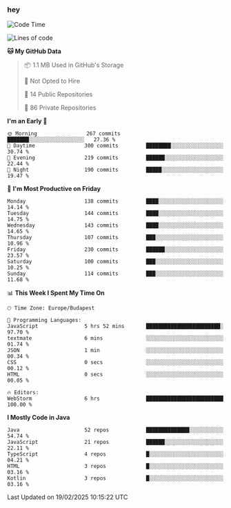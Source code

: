 ### hey

<!--START_SECTION:waka-->
![Code Time](http://img.shields.io/badge/Code%20Time-1%2C088%20hrs%2028%20mins-blue)

![Lines of code](https://img.shields.io/badge/From%20Hello%20World%20I%27ve%20Written-1.8%20million%20lines%20of%20code-blue)

**🐱 My GitHub Data** 

> 📦 1.1 MB Used in GitHub's Storage 
 > 
> 🚫 Not Opted to Hire
 > 
> 📜 14 Public Repositories 
 > 
> 🔑 86 Private Repositories 
 > 
**I'm an Early 🐤** 

```text
🌞 Morning                267 commits         ███████░░░░░░░░░░░░░░░░░░   27.36 % 
🌆 Daytime                300 commits         ████████░░░░░░░░░░░░░░░░░   30.74 % 
🌃 Evening                219 commits         ██████░░░░░░░░░░░░░░░░░░░   22.44 % 
🌙 Night                  190 commits         █████░░░░░░░░░░░░░░░░░░░░   19.47 % 
```
📅 **I'm Most Productive on Friday** 

```text
Monday                   138 commits         ████░░░░░░░░░░░░░░░░░░░░░   14.14 % 
Tuesday                  144 commits         ████░░░░░░░░░░░░░░░░░░░░░   14.75 % 
Wednesday                143 commits         ████░░░░░░░░░░░░░░░░░░░░░   14.65 % 
Thursday                 107 commits         ███░░░░░░░░░░░░░░░░░░░░░░   10.96 % 
Friday                   230 commits         ██████░░░░░░░░░░░░░░░░░░░   23.57 % 
Saturday                 100 commits         ███░░░░░░░░░░░░░░░░░░░░░░   10.25 % 
Sunday                   114 commits         ███░░░░░░░░░░░░░░░░░░░░░░   11.68 % 
```


📊 **This Week I Spent My Time On** 

```text
🕑︎ Time Zone: Europe/Budapest

💬 Programming Languages: 
JavaScript               5 hrs 52 mins       ████████████████████████░   97.70 % 
textmate                 6 mins              ░░░░░░░░░░░░░░░░░░░░░░░░░   01.74 % 
JSON                     1 min               ░░░░░░░░░░░░░░░░░░░░░░░░░   00.34 % 
CSS                      0 secs              ░░░░░░░░░░░░░░░░░░░░░░░░░   00.12 % 
HTML                     0 secs              ░░░░░░░░░░░░░░░░░░░░░░░░░   00.05 % 

🔥 Editors: 
WebStorm                 6 hrs               █████████████████████████   100.00 % 
```

**I Mostly Code in Java** 

```text
Java                     52 repos            ██████████████░░░░░░░░░░░   54.74 % 
JavaScript               21 repos            ██████░░░░░░░░░░░░░░░░░░░   22.11 % 
TypeScript               4 repos             █░░░░░░░░░░░░░░░░░░░░░░░░   04.21 % 
HTML                     3 repos             █░░░░░░░░░░░░░░░░░░░░░░░░   03.16 % 
Kotlin                   3 repos             █░░░░░░░░░░░░░░░░░░░░░░░░   03.16 % 
```




 Last Updated on 19/02/2025 10:15:22 UTC
<!--END_SECTION:waka-->
